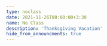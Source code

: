 ```yaml
---
type: noclass
date: 2021-11-26T08:00:00+3:30
name: No Class
description: 'Thanksgiving Vacation'
hide_from_announcments: true
---
```

